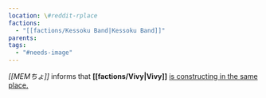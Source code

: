 ```yaml
---
location: \#reddit-rplace
factions:
  - "[[factions/Kessoku Band|Kessoku Band]]"
parents: 
tags:
  - "#needs-image"
---
```

*[[MEMちょ]]* informs that **[[factions/Vivy|Vivy]]** [is constructing in the same place.](https://discord.com/channels/1093664259273130084/1131230952119615600/1131577919169368105)

